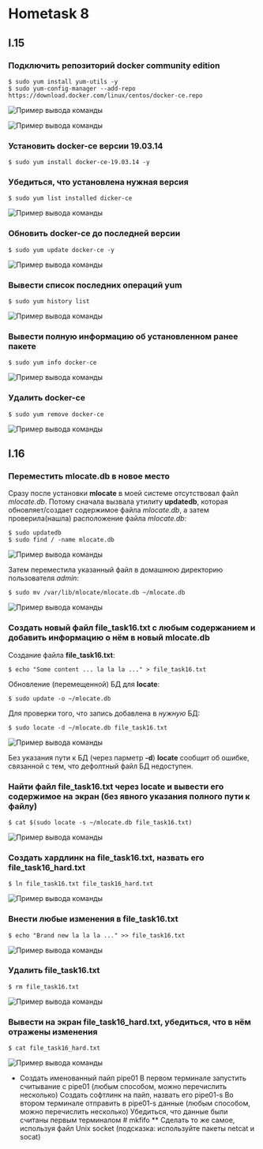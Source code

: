 # Hometask 8

## l.15

### Подключить репозиторий docker community edition
  
  ```
  $ sudo yum install yum-utils -y
  $ sudo yum-config-manager --add-repo https://download.docker.com/linux/centos/docker-ce.repo
  ```
  
  ![Пример вывода команды](/8/screenshots/15task1_1.png)
  
  ![Пример вывода команды](/8/screenshots/15task1_2.png)

### Установить docker-ce версии 19.03.14
  
  ```
  $ sudo yum install docker-ce-19.03.14 -y
  ```

### Убедиться, что установлена нужная версия
  
  ```
  $ sudo yum list installed dicker-ce
  ```
  
  ![Пример вывода команды](/8/screenshots/15task3_1.png)
  
### Обновить docker-ce до последней версии
  
  ```
  $ sudo yum update docker-ce -y
  ```
  
  ![Пример вывода команды](/8/screenshots/15task4_1.png)
  
### Вывести список последних операций yum

  ```
  $ sudo yum history list
  ```
  
  ![Пример вывода команды](/8/screenshots/15task5_1.png)
  
### Вывести полную информацию об установленном ранее пакете
  
  ```
  $ sudo yum info docker-ce
  ```
  
  ![Пример вывода команды](/8/screenshots/15task6_1.png)
  
### Удалить docker-ce
  
  ```
  $ sudo yum remove docker-ce
  ```
  
  ![Пример вывода команды](/8/screenshots/15task7_1.png)


## l.16

### Переместить mlocate.db в новое место
  
  Сразу после установки **mlocate** в моей системе отсутствовал файл *mlocate.db*. Потому сначала вызвала утилиту **updatedb**, которая обновляет/создает содержимое файла *mlocate.db*, а затем проверила(нашла) расположение файла *mlocate.db*:
  
  ```
  $ sudo updatedb
  $ sudo find / -name mlocate.db 
  ```
  
  ![Пример вывода команды](/8/screenshots/16task1_1.png)
  
  
  Затем переместила указанный файл в домашнюю директорию пользователя *admin*:
  
  ```
  $ sudo mv /var/lib/mlocate/mlocate.db ~/mlocate.db
  ```
  
  ![Пример вывода команды](/8/screenshots/16task1_2.png)
  
### Создать новый файл file_task16.txt с любым содержанием и добавить информацию о нём в новый mlocate.db
  
  Создание файла **file_task16.txt**:
  ```
  $ echo "Some content ... la la la ..." > file_task16.txt
  ```
  
  Обновление (перемещенной) БД для **locate**:
  
  ```
  $ sudo update -o ~/mlocate.db
  ```
  
  Для проверки того, что запись добавлена в *нужную* БД:
  
  ```
  $ sudo locate -d ~/mlocate.db file_task16.txt
  ```
  
  ![Пример вывода команды](/8/screenshots/16task2_1.png)
  
  Без указания пути к БД (через парметр **-d**) **locate** сообщит об ошибке, связанной с тем, что дефолтный файл БД недоступен.
  
### Найти файл file_task16.txt через locate и вывести его содержимое на экран (без явного указания полного пути к файлу)
  
  ```
  $ cat $(sudo locate -s ~/mlocate.db file_task16.txt)
  ```
  
  ![Пример вывода команды](/8/screenshots/16task3_1.png)

### Создать хардлинк на file_task16.txt, назвать его file_task16_hard.txt
  
  ```
  $ ln file_task16.txt file_task16_hard.txt
  ```
  
  ![Пример вывода команды](/8/screenshots/16task4_1.png)
  
  
### Внести любые изменения в file_task16.txt
  
  ```
  $ echo "Brand new la la la ..." >> file_task16.txt
  ```
  
  ![Пример вывода команды](/8/screenshots/16task5_1.png)
  
### Удалить file_task16.txt
  
  ```
  $ rm file_task16.txt
  ```
  
  ![Пример вывода команды](/8/screenshots/16task6_1.png)
  
### Вывести на экран file_task16_hard.txt, убедиться, что в нём отражены изменения
  
  ```
  $ cat file_task16_hard.txt
  ```
  
  ![Пример вывода команды](/8/screenshots/16task7_1.png)
  
  


* Создать именованный пайп pipe01
	  В первом терминале запустить считывание с pipe01 (любым способом, можно перечислить несколько)
	  Создать софтлинк на пайп, назвать его pipe01-s
	  Во втором терминале отправить в pipe01-s данные (любым способом, можно перечислить несколько)
	  Убедиться, что данные были считаны первым терминалом
	  # mkfifo
	** Сделать то же самое, используя файл Unix socket (подсказка: используйте пакеты netcat и socat)
